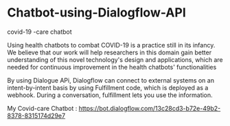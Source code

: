 # Chatbot-using-Dialogflow-API
covid-19 -care chatbot

Using health chatbots to combat COVID-19 is a practice still in its infancy. We believe that our work will help researchers in this domain gain better understanding of this novel technology's design and applications, which are needed for continuous improvement in the health chatbots' functionalities

By using Dialogue APi,
Dialogflow can connect to external systems on an intent-by-intent basis by using Fulfillment code, which is deployed as a webhook. During a conversation, fulfillment lets you use the information.

My Covid-care Chatbot :
https://bot.dialogflow.com/13c28cd3-b72e-49b2-8378-8315174d29e7

